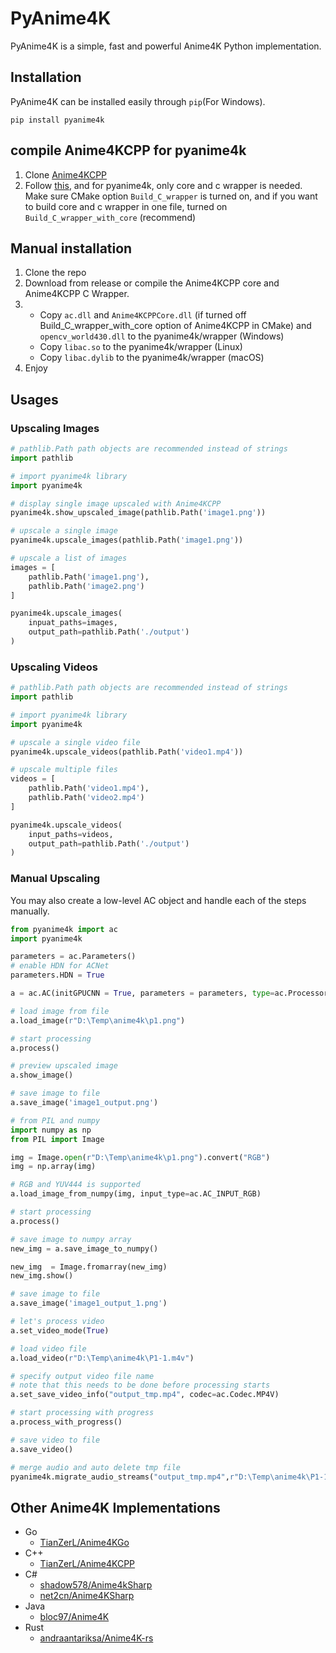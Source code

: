 # PyAnime4K

PyAnime4K is a simple, fast and powerful Anime4K Python implementation.

## Installation

PyAnime4K can be installed easily through `pip`(For Windows).

```shell
pip install pyanime4k
```
## compile Anime4KCPP for pyanime4k
1. Clone [Anime4KCPP](https://github.com/TianZerL/Anime4KCPP)
2. Follow [this](https://github.com/TianZerL/Anime4KCPP/wiki/Building), and for pyanime4k, only core and c wrapper is needed.  Make sure CMake option `Build_C_wrapper` is turned on, and if you want to build core and c wrapper in one file, turned on `Build_C_wrapper_with_core` (recommend)

## Manual installation
1. Clone the repo   
2. Download from release or compile the Anime4KCPP core and Anime4KCPP C Wrapper.  
3. - Copy `ac.dll` and `Anime4KCPPCore.dll` (if turned off Build_C_wrapper_with_core option of Anime4KCPP in CMake) and  `opencv_world430.dll` to the pyanime4k/wrapper (Windows)  
   - Copy `libac.so` to the pyanime4k/wrapper (Linux)  
   - Copy `libac.dylib` to the pyanime4k/wrapper (macOS)  
4. Enjoy  

## Usages

### Upscaling Images

```python
# pathlib.Path path objects are recommended instead of strings
import pathlib

# import pyanime4k library
import pyanime4k

# display single image upscaled with Anime4KCPP
pyanime4k.show_upscaled_image(pathlib.Path('image1.png'))

# upscale a single image
pyanime4k.upscale_images(pathlib.Path('image1.png'))

# upscale a list of images
images = [
    pathlib.Path('image1.png'),
    pathlib.Path('image2.png')
]

pyanime4k.upscale_images(
    inpuat_paths=images,
    output_path=pathlib.Path('./output')
)
```

### Upscaling Videos

```python
# pathlib.Path path objects are recommended instead of strings
import pathlib

# import pyanime4k library
import pyanime4k

# upscale a single video file
pyanime4k.upscale_videos(pathlib.Path('video1.mp4'))

# upscale multiple files
videos = [
    pathlib.Path('video1.mp4'),
    pathlib.Path('video2.mp4')
]

pyanime4k.upscale_videos(
    input_paths=videos,
    output_path=pathlib.Path('./output')
)
```

### Manual Upscaling

You may also create a low-level AC object and handle each of the steps manually.

```python
from pyanime4k import ac
import pyanime4k

parameters = ac.Parameters()
# enable HDN for ACNet
parameters.HDN = True

a = ac.AC(initGPUCNN = True, parameters = parameters, type=ac.ProcessorType.GPUCNN)

# load image from file
a.load_image(r"D:\Temp\anime4k\p1.png")

# start processing
a.process()

# preview upscaled image
a.show_image()

# save image to file
a.save_image('image1_output.png')

# from PIL and numpy
import numpy as np
from PIL import Image

img = Image.open(r"D:\Temp\anime4k\p1.png").convert("RGB")
img = np.array(img)

# RGB and YUV444 is supported
a.load_image_from_numpy(img, input_type=ac.AC_INPUT_RGB)

# start processing
a.process()

# save image to numpy array
new_img = a.save_image_to_numpy()

new_img  = Image.fromarray(new_img)
new_img.show()

# save image to file
a.save_image('image1_output_1.png')

# let's process video
a.set_video_mode(True)

# load video file
a.load_video(r"D:\Temp\anime4k\P1-1.m4v")

# specify output video file name
# note that this needs to be done before processing starts
a.set_save_video_info("output_tmp.mp4", codec=ac.Codec.MP4V)

# start processing with progress
a.process_with_progress()

# save video to file
a.save_video()

# merge audio and auto delete tmp file
pyanime4k.migrate_audio_streams("output_tmp.mp4",r"D:\Temp\anime4k\P1-1.m4v","output.mp4")
```

## Other Anime4K Implementations

- Go
  - [TianZerL/Anime4KGo](https://github.com/TianZerL/Anime4KGo)
- C++
  - [TianZerL/Anime4KCPP](https://github.com/TianZerL/Anime4KCPP)
- C#
  - [shadow578/Anime4kSharp](https://github.com/shadow578/Anime4kSharp)
  - [net2cn/Anime4KSharp](https://github.com/net2cn/Anime4KSharp)
- Java
  - [bloc97/Anime4K](https://github.com/bloc97/Anime4K)
- Rust
  - [andraantariksa/Anime4K-rs](https://github.com/andraantariksa/Anime4K-rs)
